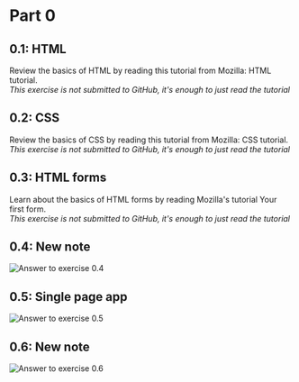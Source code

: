 # Part 0

## 0.1: HTML
Review the basics of HTML by reading this tutorial from Mozilla: HTML tutorial.<br />
*This exercise is not submitted to GitHub, it's enough to just read the tutorial*

## 0.2: CSS
Review the basics of CSS by reading this tutorial from Mozilla: CSS tutorial.<br />
*This exercise is not submitted to GitHub, it's enough to just read the tutorial*

## 0.3: HTML forms
Learn about the basics of HTML forms by reading Mozilla's tutorial Your first form.<br />
*This exercise is not submitted to GitHub, it's enough to just read the tutorial*

## 0.4: New note
![Answer to exercise 0.4](https://github.com/alkhdaniel/Fullstack-Open-2022/blob/main/part0/0.4-New-Note.png)

## 0.5: Single page app
![Answer to exercise 0.5](https://github.com/alkhdaniel/Fullstack-Open-2022/blob/main/part0/0.4-New-Note.png)

## 0.6: New note
![Answer to exercise 0.6](https://github.com/alkhdaniel/Fullstack-Open-2022/blob/main/part0/0.4-New-Note.png)
